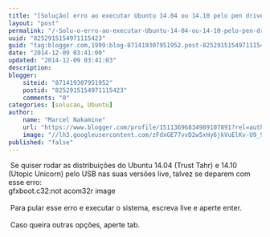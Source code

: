 ```yaml
---
title: "[Solução] erro ao executar Ubuntu 14.04 ou 14.10 pelo pen drive "
layout: "post"
permalink: "/-Solu-o-erro-ao-executar-Ubuntu-14-04-ou-14-10-pelo-pen-drive.html"
uuid: "8252915154971115423"
guid: "tag:blogger.com,1999:blog-871419307951952.post-8252915154971115423"
date: "2014-12-09 03:41:00"
updated: "2014-12-09 03:41:03"
description: 
blogger:
    siteid: "871419307951952"
    postid: "8252915154971115423"
    comments: "0"
categories: [solucao, Ubuntu]
author: 
    name: "Marcel Nakamine"
    url: "https://www.blogger.com/profile/15113696834989107891?rel=author"
    image: "//lh3.googleusercontent.com/zFdxGE77vvD2w5xHy6jkVuElKv-U9_9qLkRYK8OnbDeJPtjSZ82UPq5w6hJ-SA=w35"
published: "false"
---
```


<div class="css-full-post-content js-full-post-content">
&nbsp;Se quiser rodar as distribuições do Ubuntu 14.04 (Trust Tahr) e 14.10 (Utopic Unicorn) pelo USB nas suas versões live, talvez se deparem com esse erro:<br />gfxboot.c32:not acom32r image<br /><br />&nbsp;Para pular esse erro e executar o sistema, escreva live e aperte enter.<br /><br />&nbsp;Caso queira outras opções, aperte tab.
</div>